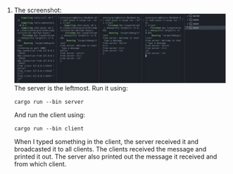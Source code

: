 1. The screenshot: 
    ![alt text](img/image-2.1.png)
    The server is the leftmost. Run it using:
    ```
    cargo run --bin server
    ```
    And run the client using:
    ```
    cargo run --bin client
    ```
    When I typed something in the client, the server received it and broadcasted it to all clients. The clients received the message and printed it out. The server also printed out the message it received and from which client. 